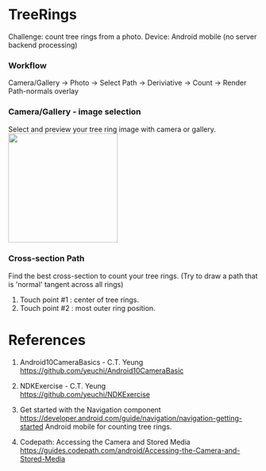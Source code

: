 # TreeRings
Challenge: count tree rings from a photo.
Device: Android mobile (no server backend processing)

### Workflow
Camera/Gallery -> Photo -> Select Path -> Deriviative -> Count -> Render Path-normals overlay

### Camera/Gallery - image selection
Select and preview your tree ring image with camera or gallery.
<img width="220" src="https://user-images.githubusercontent.com/1282659/93688935-6f222f00-fa8f-11ea-92a0-6ae80324412e.jpg">

### Cross-section Path
Find the best cross-section to count your tree rings.
(Try to draw a path that is 'normal' tangent across all rings)
1. Touch point #1 : center of tree rings.
2. Touch point #2 : most outer ring position.

# References
1. Android10CameraBasics - C.T. Yeung \
https://github.com/yeuchi/Android10CameraBasic

2. NDKExercise - C.T. Yeung \
https://github.com/yeuchi/NDKExercise

3. Get started with the Navigation component \
https://developer.android.com/guide/navigation/navigation-getting-started
Android mobile for counting tree rings.

4. Codepath: Accessing the Camera and Stored Media
https://guides.codepath.com/android/Accessing-the-Camera-and-Stored-Media
